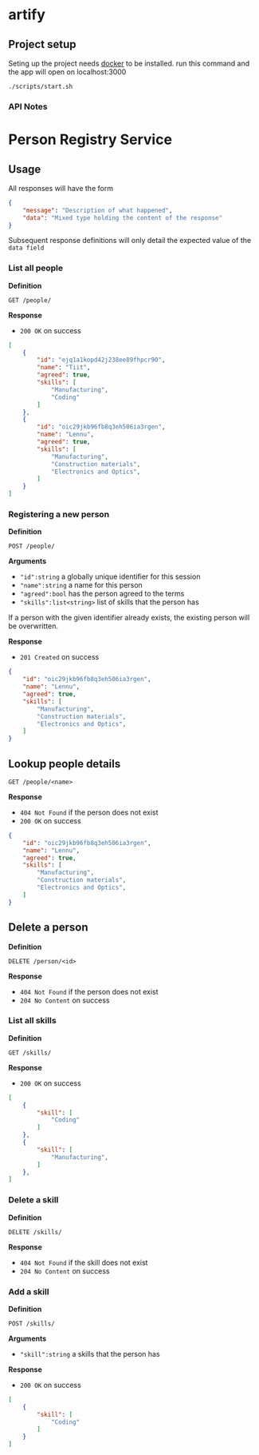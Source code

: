 # artify

## Project setup
Seting up the project needs [docker](https://www.docker.com/products/docker-desktop) to be installed.
run this command and the app will open on localhost:3000
```
./scripts/start.sh
```



### API Notes
# Person Registry Service

## Usage

All responses will have the form

```json
{
    "message": "Description of what happened",
    "data": "Mixed type holding the content of the response"
}
```

Subsequent response definitions will only detail the expected value of the `data field`

### List all people

**Definition**

`GET /people/`

**Response**

- `200 OK` on success

```json
[
    {
        "id": "ejq1a1kopd42j238ee89fhpcr90",
        "name": "Tiit",
        "agreed": true,
        "skills": [
            "Manufacturing",
            "Coding"
        ]
    },
    {
        "id": "oic29jkb96fb8q3eh506ia3rgen",
        "name": "Lennu",
        "agreed": true,
        "skills": [
            "Manufacturing",
            "Construction materials",
            "Electronics and Optics",
        ]
    }
]
```

### Registering a new person

**Definition**

`POST /people/`

**Arguments**

- `"id":string` a globally unique identifier for this session
- `"name":string` a name for this person
- `"agreed":bool` has the person agreed to the terms
- `"skills":list<string>` list of skills that the person has 

If a person with the given identifier already exists, the existing person will be overwritten.

**Response**

- `201 Created` on success

```json
{
    "id": "oic29jkb96fb8q3eh506ia3rgen",
    "name": "Lennu",
    "agreed": true,
    "skills": [
        "Manufacturing",
        "Construction materials",
        "Electronics and Optics",
    ]
}
```

## Lookup people details

`GET /people/<name>`

**Response**

- `404 Not Found` if the person does not exist
- `200 OK` on success

```json
{
    "id": "oic29jkb96fb8q3eh506ia3rgen",
    "name": "Lennu",
    "agreed": true,
    "skills": [
        "Manufacturing",
        "Construction materials",
        "Electronics and Optics",
    ]
}
```

## Delete a person

**Definition**

`DELETE /person/<id>`

**Response**

- `404 Not Found` if the person does not exist
- `204 No Content` on success

### List all skills

**Definition**

`GET /skills/`

**Response**

- `200 OK` on success

```json
[
    {
        "skill": [
            "Coding"
        ]
    },
    {
        "skill": [
            "Manufacturing",
        ]
    },
]
```
### Delete a skill

**Definition**

`DELETE /skills/`

**Response**

- `404 Not Found` if the skill does not exist
- `204 No Content` on success

### Add a skill

**Definition**

`POST /skills/`

**Arguments**

- `"skill":string` a skills that the person has

**Response**

- `200 OK` on success

```json
[
    {
        "skill": [
            "Coding"
        ]
    }
]
```

